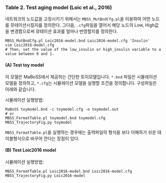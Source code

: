 ### Table 2. Test aging model (Loic et al., 2016)

네트워크의 노드값을 고정시키기 위해서는 `MBSS_MutBndCfg.pl`을 이용하여 어떤 노드를 뮤테이션시킬지를 정의한다. 그다음, `.cfg`파일을 열어서 해당 노드의 Low, High값을 변경함으로써 뮤테이션 효과를 얼마나 반영할지를 정의한다.
```
MBSS_MutBndCfg.pl Loic2016-model.bnd Loic2016-model.cfg 'Insulin'
vim Loic2016-model.cfg
# Then, set the value of the low_insulin or high_insulin variable to a value between 0 and 1.
```

#### (**A**) Test toy model 
이 모델은 MaBoSS에서 제공하는 간단한 토이모델입니다. `*.bnd` 파일은 시뮬레이션 모델을 정의하고, `*.cfg`는 시뮬레이션 모델을 실행할 조건을 정의합니다. 구성파일은 아래와 같습니다. 

시뮬레이션 실행방법: 
```
MaBoSS toymodel.bnd -c toymodel.cfg -o toymodel.out
# or 
MBSS_FormatTable.pl toymodel.bnd toymodel.cfg
MBSS_TrajectoryFig.py toymodel
```

`MBSS_FormatTable.pl`을 실행하는 경우에는 출력파일의 형식을 보다 이해하기 쉬운 테이블형식으로 바꾸어 잔다는 장점이 있다. 

#### (**B**) Test Loic2016 model 
시뮬레이션 실행방법: 
```
MBSS_FormatTable.pl Loic2016-model.bnd Loic2016-model.cfg
MBSS_TrajectoryFig.py Loic2016-model
```

